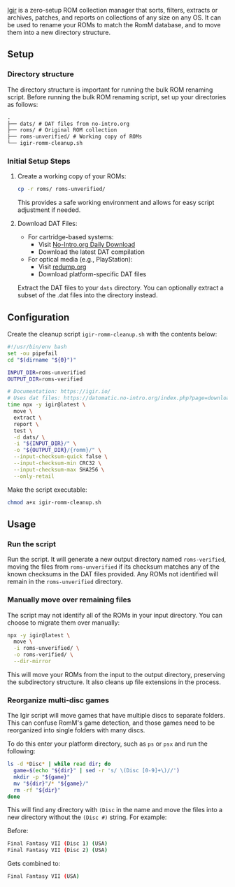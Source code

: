 <!-- trunk-ignore-all(markdownlint/MD041) -->

[Igir](https://igir.io/) is a zero-setup ROM collection manager that sorts, filters, extracts or archives, patches, and reports on collections of any size on any OS. It can be used to rename your ROMs to match the RomM database, and to move them into a new directory structure.

## Setup

### Directory structure

The directory structure is important for running the bulk ROM renaming script. Before running the bulk ROM renaming script, set up your directories as follows:

```md
.
├── dats/ # DAT files from no-intro.org
├── roms/ # Original ROM collection
├── roms-unverified/ # Working copy of ROMs
└── igir-romm-cleanup.sh
```

### Initial Setup Steps

1. Create a working copy of your ROMs:

    ```bash
    cp -r roms/ roms-unverified/
    ```

    This provides a safe working environment and allows for easy script adjustment if needed.

2. Download DAT Files:

    - For cartridge-based systems:
        - Visit [No-Intro.org Daily Download](https://datomatic.no-intro.org/index.php?page=download&op=daily)
        - Download the latest DAT compilation
    - For optical media (e.g., PlayStation):
        - Visit [redump.org](http://redump.org/downloads/)
        - Download platform-specific DAT files

    Extract the DAT files to your `dats` directory. You can optionally extract a subset of the .dat files into the directory instead.

## Configuration

Create the cleanup script `igir-romm-cleanup.sh` with the contents below:

```bash
#!/usr/bin/env bash
set -ou pipefail
cd "$(dirname "${0}")"

INPUT_DIR=roms-unverified
OUTPUT_DIR=roms-verified

# Documentation: https://igir.io/
# Uses dat files: https://datomatic.no-intro.org/index.php?page=download&op=daily
time npx -y igir@latest \
  move \
  extract \
  report \
  test \
  -d dats/ \
  -i "${INPUT_DIR}/" \
  -o "${OUTPUT_DIR}/{romm}/" \
  --input-checksum-quick false \
  --input-checksum-min CRC32 \
  --input-checksum-max SHA256 \
  --only-retail
```

Make the script executable:

```bash
chmod a+x igir-romm-cleanup.sh
```

## Usage

### Run the script

Run the script. It will generate a new output directory named `roms-verified`, moving the files from `roms-unverified` if its checksum matches any of the known checksums in the DAT files provided. Any ROMs not identified will remain in the `roms-unverified` directory.

### Manually move over remaining files

The script may not identify all of the ROMs in your input directory. You can choose to migrate them over manually:

```bash
npx -y igir@latest \
  move \
  -i roms-unverified/ \
  -o roms-verified/ \
  --dir-mirror
```

This will move your ROMs from the input to the output directory, preserving the subdirectory structure. It also cleans up file extensions in the process.

### Reorganize multi-disc games

The Igir script will move games that have multiple discs to separate folders. This can confuse RomM's game detection, and those games need to be reorganized into single folders with many discs.

To do this enter your platform directory, such as `ps` or `psx` and run the following:

```bash
ls -d *Disc* | while read dir; do
  game=$(echo "${dir}" | sed -r 's/ \(Disc [0-9]+\)//')
  mkdir -p "${game}"
  mv "${dir}"/* "${game}/"
  rm -rf "${dir}"
done
```

This will find any directory with `(Disc` in the name and move the files into a new directory without the `(Disc #)` string. For example:

Before:

```bash
Final Fantasy VII (Disc 1) (USA)
Final Fantasy VII (Disc 2) (USA)
```

Gets combined to:

```bash
Final Fantasy VII (USA)
```
